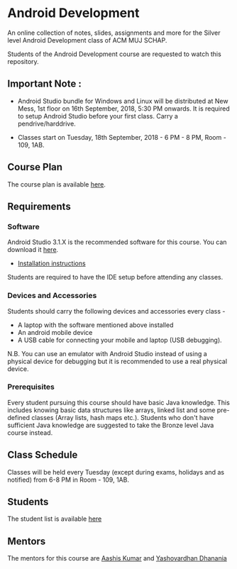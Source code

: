 # Android Development
An online collection of notes, slides, assignments and more for the Silver level Android Development class of ACM MUJ SCHAP.

Students of the Android Development course are requested to watch this repository.

## Important Note :
- Android Studio bundle for Windows and Linux will be distributed at New Mess, 1st floor on 16th September, 2018, 5:30 PM onwards. It is required to setup Android Studio before your first class. Carry a pendrive/harddrive.

- Classes start on Tuesday, 18th September, 2018 - 6 PM - 8 PM, Room - 109, 1AB.

## Course Plan
The course plan is available [here](https://docs.google.com/document/d/1vzLP--91q6-Qjpdv_6hQRNL8EpJoDyQzO49XvUY8ryQ/edit?usp=sharing).

## Requirements
### Software
Android Studio 3.1.X is the recommended software for this course. You can download it [here](https://developer.android.com/studio/).    
- [Installation instructions](https://developer.android.com/studio/install)    

Students are required to have the IDE setup before attending any classes.

### Devices and Accessories
Students should carry the following devices and accessories every class -
- A laptop with the software mentioned above installed
- An android mobile device
- A USB cable for connecting your mobile and laptop (USB debugging).

N.B. You can use an emulator with Android Studio instead of using a physical device for debugging but it is recommended to use a real physical device.

### Prerequisites
Every student pursuing this course should have basic Java knowledge. This includes knowing basic data structures like arrays, linked list and some pre-defined classes (Array lists, hash maps etc.). Students who don't have sufficient Java knowledge are suggested to take the Bronze level Java course instead.

## Class Schedule
Classes will be held every Tuesday (except during exams, holidays and as notified) from 6-8 PM in Room - 109, 1AB.

## Students
The student list is available [here](Student%20list.md)

## Mentors
The mentors for this course are [Aashis Kumar](https://github.com/aesher9o1) and [Yashovardhan Dhanania](https://github.com/yashovardhan99)
